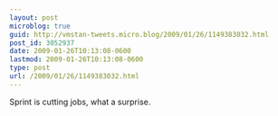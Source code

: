 ```yaml
---
layout: post
microblog: true
guid: http://vmstan-tweets.micro.blog/2009/01/26/1149383032.html
post_id: 3052937
date: 2009-01-26T10:13:08-0600
lastmod: 2009-01-26T10:13:08-0600
type: post
url: /2009/01/26/1149383032.html
---
```

Sprint is cutting jobs, what a surprise.
